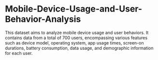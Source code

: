 # Mobile-Device-Usage-and-User-Behavior-Analysis

This dataset aims to analyze mobile device usage and user behaviors. It contains data from a total of 700 users, encompassing various features such as device model, operating system, app usage times, screen-on durations, battery consumption, data usage, and demographic information for each user.
